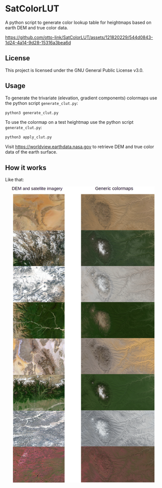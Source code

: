 # SatColorLUT
A python script to generate color lookup table for heightmaps based on
earth DEM and true color data.

https://github.com/otto-link/SatColorLUT/assets/121820229/544d0843-1d24-4a14-9d28-15316a3bea6d

## License

This project is licensed under the GNU General Public License v3.0.

## Usage

To generate the trivariate (elevation, gradient components) colormaps
use the python script `generate_clut.py`:

``` bash
python3 generate_clut.py
```

To use the colormap on a test heightmap use the python script `generate_clut.py`:

``` bash
python3 apply_clut.py
```

Visit https://worldview.earthdata.nasa.gov to retrieve DEM and true
color data of the earth surface.

## How it works

Like that:

<p align="center">
  <img width="460" src="data/visu_clut.png">
</p>

